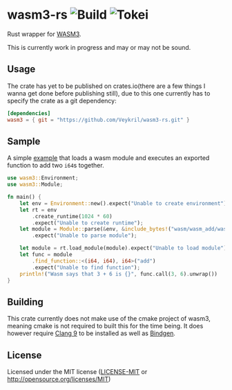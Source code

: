 # wasm3-rs ![Build](https://github.com/Veykril/wasm3-rs/workflows/Rust/badge.svg?branch=master) ![Tokei](https://tokei.rs/b1/github/veykril/wasm3-rs)

Rust wrapper for [WASM3](https://github.com/wasm3/wasm3).

This is currently work in progress and may or may not be sound.

## Usage

The crate has yet to be published on crates.io(there are a few things I wanna get done before publishing still), due to this one currently has to specify the crate as a git dependency:

```toml
[dependencies]
wasm3 = { git = "https://github.com/Veykril/wasm3-rs.git" }
```

## Sample

A simple [example](./examples/call_wasm.rs) that loads a wasm module and executes an exported function to add two `i64`s together.

```rust
use wasm3::Environment;
use wasm3::Module;

fn main() {
    let env = Environment::new().expect("Unable to create environment");
    let rt = env
        .create_runtime(1024 * 60)
        .expect("Unable to create runtime");
    let module = Module::parse(&env, &include_bytes!("wasm/wasm_add/wasm_add.wasm")[..])
        .expect("Unable to parse module");

    let module = rt.load_module(module).expect("Unable to load module");
    let func = module
        .find_function::<(i64, i64), i64>("add")
        .expect("Unable to find function");
    println!("Wasm says that 3 + 6 is {}", func.call(3, 6).unwrap())
}
```

## Building

This crate currently does not make use of the cmake project of wasm3, meaning cmake is not required to built this for the time being.
It does however require [Clang 9](https://releases.llvm.org/download.html#9.0.0) to be installed as well as [Bindgen](https://github.com/rust-lang/rust-bindgen).

## License

Licensed under the MIT license ([LICENSE-MIT](LICENSE-MIT) or <http://opensource.org/licenses/MIT>)
